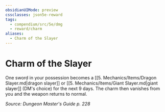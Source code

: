```yaml
---
obsidianUIMode: preview
cssclasses: json5e-reward
tags:
  - compendium/src/5e/dmg
  - reward/charm
aliases:
  - Charm of the Slayer
---
```

# Charm of the Slayer

One sword in your possession becomes a [[5. Mechanics/Items/Dragon Slayer.md\|dragon slayer]] or [[5. Mechanics/Items/Giant Slayer.md\|giant slayer]] (DM's choice) for the next 9 days. The charm then vanishes from you and the weapon returns to normal.

*Source: Dungeon Master's Guide p. 228*
